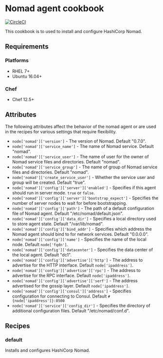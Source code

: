 # Nomad agent cookbook

[![CircleCI](https://circleci.com/gh/tkak/nomad-agent-cookbook/tree/master.svg?style=svg)](https://circleci.com/gh/tkak/nomad-agent-cookbook/tree/master)

This cookbook is to used to install and configure HashiCorp Nomad.

## Requirements

### Platforms

- RHEL 7+
- Ubuntu 16.04+

### Chef

- Chef 12.5+

## Attributes

The following attributes affect the behavior of the nomad agent or are used in the recipes for various settings that require flexibility.

- `node['nomad']['version']` - The version of Nomad. Default "0.7.0".
- `node['nomad']['service_name']` - The name of Nomad service. Default "nomad".
- `node['nomad']['service_user']` - The name of user for the owner of Nomad service files and directories. Default "nomad".
- `node['nomad']['service_group']` - The name of group of Nomad service files and directories. Default "nomad".
- `node['nomad']['create_service_user']` - Whether the service user and group will be created. Default "true".
- `node['nomad']['config']['server']['enabled']` - Specifies if this agent should run in server mode. `true` or `false`.
- `node['nomad']['config']['server']['bootstrap_expect']` - Specifies the number of server nodes to wait for before bootstrapping.
- `node['nomad']['config']['path']` - The path of a default configuration file of Nomad agent. Default "/etc/nomad/default.json".
- `node['nomad']['config']['data_dir']` - Specifies a local directory used to store agent state. Default "/var/lib/nomad".
- `node['nomad']['config']['bind_addr']` - Specifies which address the Nomad agent should bind to for network services. Default "0.0.0.0".
- `node['nomad']['config']['name']` - Specifies the name of the local node. Default `node['fqdn']`.
- `node['nomad']['config']['datacenter']` - Specifies the data center of the local agent. Default "dc1".
- `node['nomad']['config']['advertise']['http']` - The address to advertise for the HTTP interface. Default `node['ipaddress']`.
- `node['nomad']['config']['advertise']['rpc']` - The address to advertise for the RPC interface. Default `node['ipaddress']`.
- `node['nomad']['config']['advertise']['serf']` - The address advertised for the gossip layer. Default `node['ipaddress']`.
- `node['nomad']['config']['consul']['address']` - Specifies configuration for connecting to Consul. Default `#{node['ipaddress']}:8500`
- `node['nomad']['service']['config_dir']` - Specifies the directory of additional configuration files. Default "/etc/nomad/conf.d".

## Recipes

### default

Installs and configures HashiCorp Nomad.

